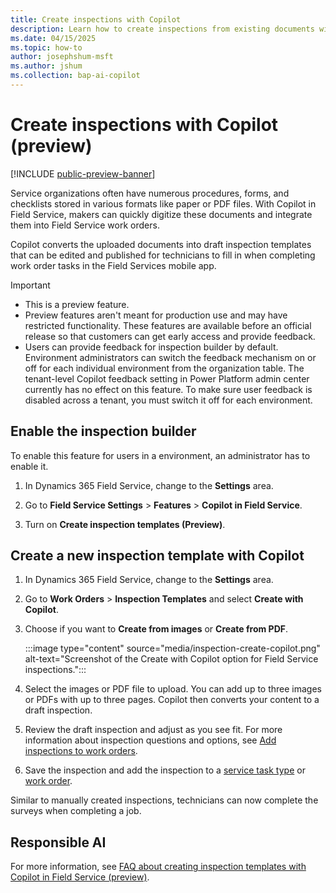```yaml
---
title: Create inspections with Copilot
description: Learn how to create inspections from existing documents with Copilot in Dynamics 365 Field Service.
ms.date: 04/15/2025
ms.topic: how-to
author: josephshum-msft
ms.author: jshum
ms.collection: bap-ai-copilot
---
```


# Create inspections with Copilot (preview)

[!INCLUDE [public-preview-banner](../includes/public-preview-banner.md)]

Service organizations often have numerous procedures, forms, and checklists stored in various formats like paper or PDF files. With Copilot in Field Service, makers can quickly digitize these documents and integrate them into Field Service work orders.

Copilot converts the uploaded documents into draft inspection templates that can be edited and published for technicians to fill in when completing work order tasks in the Field Services mobile app.

> [!IMPORTANT]
>
> - This is a preview feature.
> - Preview features aren't meant for production use and may have restricted functionality. These features are available before an official release so that customers can get early access and provide feedback.
> - Users can provide feedback for inspection builder by default. Environment administrators can switch the feedback mechanism on or off for each individual environment from the organization table. The tenant-level Copilot feedback setting in Power Platform admin center currently has no effect on this feature. To make sure user feedback is disabled across a tenant, you must switch it off for each environment.

## Enable the inspection builder

To enable this feature for users in a environment, an administrator has to enable it.

1. In Dynamics 365 Field Service, change to the **Settings** area.

1. Go to **Field Service Settings** > **Features** > **Copilot in Field Service**.

1. Turn on  **Create inspection templates (Preview)**.

## Create a new inspection template with Copilot

1. In Dynamics 365 Field Service, change to the **Settings** area.

1. Go to **Work Orders** > **Inspection Templates** and select **Create with Copilot**.

1. Choose if you want to **Create from images** or **Create from PDF**.

   :::image type="content" source="media/inspection-create-copilot.png" alt-text="Screenshot of the Create with Copilot option for Field Service inspections.":::

1. Select the images or PDF file to upload. You can add up to three images or PDFs with up to three pages. Copilot then converts your content to a draft inspection.

1. Review the draft inspection and adjust as you see fit. For more information about inspection questions and options, see [Add inspections to work orders](inspections.md).

1. Save the inspection and add the inspection to a [service task type](inspections.md#associate-the-inspection-to-a-service-task-type) or [work order](inspections.md#add-the-inspection-to-a-work-order).

Similar to manually created inspections, technicians can now complete the surveys when completing a job.

## Responsible AI

For more information, see [FAQ about creating inspection templates with Copilot in Field Service (preview)](faqs-inspection-designer.md).
